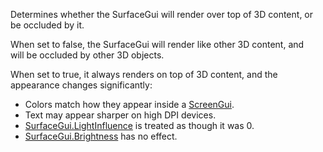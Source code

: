 Determines whether the SurfaceGui will render over top of 3D content, or  
be occluded by it.

When set to false, the SurfaceGui will render like other 3D content, and  
will be occluded by other 3D objects.

When set to true, it always renders on top of 3D content, and the  
appearance changes significantly:

*   Colors match how they appear inside a [ScreenGui](https://developer.roblox.com/en-us/api-reference/class/ScreenGui).
*   Text may appear sharper on high DPI devices.
*   [SurfaceGui.LightInfluence](https://developer.roblox.com/en-us/api-reference/property/SurfaceGui/LightInfluence) is treated as though it was 0.
*   [SurfaceGui.Brightness](https://developer.roblox.com/en-us/api-reference/property/SurfaceGui/Brightness) has no effect.